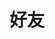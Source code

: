 ---
title: 好友
links:
  - title: 阅千帆
    description: 阅尽千帆终执手，此心安处是吾乡
    website: https://www.musingpages.com/
    image: https://www.notion.so/image/https%3A%2F%2Fprod-files-secure.s3.us-west-2.amazonaws.com%2F52c7ef47-6104-4d84-bd6e-f38d5e305987%2F6164574c-f90f-47de-9de9-223379d70a2f%2Ftoddzed_color_photo_of_a_simple_modern_abstract_logo_resembling_e969695a-a901-43b3-9fbf-997b2d07c3eb.png?table=collection&id=bfafe66b-d080-485c-b6ab-69f27d4bd2c1&t=bfafe66b-d080-485c-b6ab-69f27d4bd2c1&width=800&cache=v2
  - title: 清川澹如此
    description: 
    website: https://ygria.site/
    image: https://images.ygria.site/logo.png
menu:
    main: 
        weight: -50
        params:
            icon: link
comments: false
---